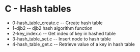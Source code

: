 # C - Hash tables
- 0-hash_table_create.c -- Create hash table
- 1-djb2 -- djb2 hash algorithm function
- 2-key_index.c -- Get index of key in hashed table
- 3-hash_table_set.c -- Insert node to hash table
- 4-hash_table_get.c -- Retrieve value of a key in hash table
